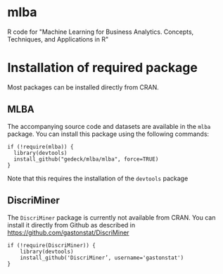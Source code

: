 # mlba
R code for "Machine Learning for Business Analytics. Concepts, Techniques, and Applications in R"



# Installation of required package
Most packages can be installed directly from CRAN. 

## MLBA
The accompanying source code and datasets are available in the `mlba` package. You can install this package using the following commands:
```
if (!require(mlba)) {
  library(devtools)
  install_github("gedeck/mlba/mlba", force=TRUE)
}
```
Note that this requires the installation of the `devtools` package

## DiscriMiner
The `DiscriMiner` package is currently not available from CRAN. You can install it directly from Github as described in https://github.com/gastonstat/DiscriMiner
```
if (!require(DiscriMiner)) {
    library(devtools)
    install_github('DiscriMiner’, username='gastonstat')
}
```

